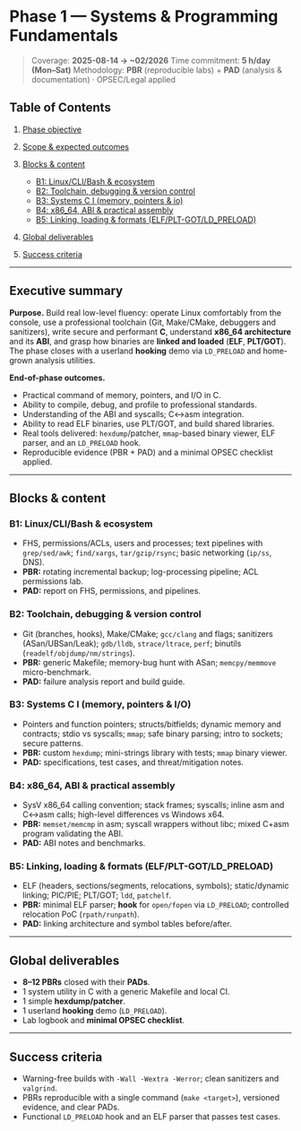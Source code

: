 
# Phase 1 — Systems & Programming Fundamentals

> Coverage: **2025-08-14 → \~02/2026**
> Time commitment: **5 h/day (Mon–Sat)**
> Methodology: **PBR** (reproducible labs) + **PAD** (analysis & documentation) · OPSEC/Legal applied

## Table of Contents

1. [Phase objective](#phase-objective)
2. [Scope & expected outcomes](#scope--expected-outcomes)
3. [Blocks & content](#blocks--content)

   * [B1: Linux/CLI/Bash & ecosystem](#b1-linuxclibash--ecosystem)
   * [B2: Toolchain, debugging & version control](#b2-toolchain-debugging--version-control)
   * [B3: Systems C I (memory, pointers & io)](#b3-systems-c-i-memory-pointers--io)
   * [B4: x86\_64, ABI & practical assembly](#b4-x86_64-abi--practical-assembly)
   * [B5: Linking, loading & formats (ELF/PLT-GOT/LD\_PRELOAD)](#b5-linking-loading--formats-elfplt-gotld_preload)
4. [Global deliverables](#global-deliverables)
5. [Success criteria](#success-criteria)

---

## Executive summary

**Purpose.** Build real low-level fluency: operate Linux comfortably from the console, use a professional toolchain (Git, Make/CMake, debuggers and sanitizers), write secure and performant **C**, understand **x86\_64 architecture** and its **ABI**, and grasp how binaries are **linked and loaded** (**ELF**, **PLT/GOT**). The phase closes with a userland **hooking** demo via `LD_PRELOAD` and home-grown analysis utilities.

**End-of-phase outcomes.**

* Practical command of memory, pointers, and I/O in C.
* Ability to compile, debug, and profile to professional standards.
* Understanding of the ABI and syscalls; C↔asm integration.
* Ability to read ELF binaries, use PLT/GOT, and build shared libraries.
* Real tools delivered: `hexdump`/patcher, `mmap`-based binary viewer, ELF parser, and an `LD_PRELOAD` hook.
* Reproducible evidence (PBR + PAD) and a minimal OPSEC checklist applied.

---

## Blocks & content

### B1: Linux/CLI/Bash & ecosystem

* FHS, permissions/ACLs, users and processes; text pipelines with `grep/sed/awk`; `find/xargs`, `tar/gzip/rsync`; basic networking (`ip/ss`, DNS).
* **PBR:** rotating incremental backup; log-processing pipeline; ACL permissions lab.
* **PAD:** report on FHS, permissions, and pipelines.

### B2: Toolchain, debugging & version control

* Git (branches, hooks), Make/CMake; `gcc/clang` and flags; sanitizers (ASan/UBSan/Leak); `gdb/lldb`, `strace/ltrace`, `perf`; binutils (`readelf/objdump/nm/strings`).
* **PBR:** generic Makefile; memory-bug hunt with ASan; `memcpy/memmove` micro-benchmark.
* **PAD:** failure analysis report and build guide.

### B3: Systems C I (memory, pointers & I/O)

* Pointers and function pointers; structs/bitfields; dynamic memory and contracts; stdio vs syscalls; `mmap`; safe binary parsing; intro to sockets; secure patterns.
* **PBR:** custom `hexdump`; mini-strings library with tests; `mmap` binary viewer.
* **PAD:** specifications, test cases, and threat/mitigation notes.

### B4: x86\_64, ABI & practical assembly

* SysV x86\_64 calling convention; stack frames; syscalls; inline asm and C↔asm calls; high-level differences vs Windows x64.
* **PBR:** `memset/memcmp` in asm; syscall wrappers without libc; mixed C+asm program validating the ABI.
* **PAD:** ABI notes and benchmarks.

### B5: Linking, loading & formats (ELF/PLT-GOT/LD\_PRELOAD)

* ELF (headers, sections/segments, relocations, symbols); static/dynamic linking; PIC/PIE; PLT/GOT; `ldd`, `patchelf`.
* **PBR:** minimal ELF parser; **hook** for `open/fopen` via `LD_PRELOAD`; controlled relocation PoC (`rpath/runpath`).
* **PAD:** linking architecture and symbol tables before/after.

---

## Global deliverables

* **8–12 PBRs** closed with their **PADs**.
* 1 system utility in C with a generic Makefile and local CI.
* 1 simple **hexdump/patcher**.
* 1 userland **hooking** demo (`LD_PRELOAD`).
* Lab logbook and **minimal OPSEC checklist**.

---

## Success criteria

* Warning-free builds with `-Wall -Wextra -Werror`; clean sanitizers and `valgrind`.
* PBRs reproducible with a single command (`make <target>`), versioned evidence, and clear PADs.
* Functional `LD_PRELOAD` hook and an ELF parser that passes test cases.

